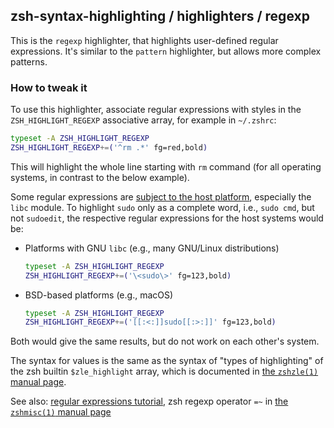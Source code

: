 zsh-syntax-highlighting / highlighters / regexp
------------------------------------------------

This is the `regexp` highlighter, that highlights user-defined regular
expressions. It's similar to the `pattern` highlighter, but allows more complex
patterns.

### How to tweak it

To use this highlighter, associate regular expressions with styles in the
`ZSH_HIGHLIGHT_REGEXP` associative array, for example in `~/.zshrc`:

```zsh
typeset -A ZSH_HIGHLIGHT_REGEXP
ZSH_HIGHLIGHT_REGEXP+=('^rm .*' fg=red,bold)
```

This will highlight the whole line starting with `rm` command (for all
operating systems, in contrast to the below example).

Some regular expressions are [subject to the host platform][MAN_ZSH_REGEX], 
especially the `libc` module. To highlight `sudo` only as a complete word, i.e., 
`sudo cmd`, but not `sudoedit`, the respective regular expressions for the host
systems would be:

* Platforms with GNU `libc` (e.g., many GNU/Linux distributions)

  ```zsh
  typeset -A ZSH_HIGHLIGHT_REGEXP
  ZSH_HIGHLIGHT_REGEXP+=('\<sudo\>' fg=123,bold)
  ```

* BSD-based platforms (e.g., macOS)

  ```zsh
  typeset -A ZSH_HIGHLIGHT_REGEXP
  ZSH_HIGHLIGHT_REGEXP+=('[[:<:]]sudo[[:>:]]' fg=123,bold)
  ```

Both would give the same results, but do not work on each other's system.

The syntax for values is the same as the syntax of "types of highlighting" of
the zsh builtin `$zle_highlight` array, which is documented in [the `zshzle(1)`
manual page][zshzle-Character-Highlighting].

See also: [regular expressions tutorial][perlretut], zsh regexp operator `=~`
in [the `zshmisc(1)` manual page][zshmisc-Conditional-Expressions]

[MAN_ZSH_REGEX]: http://zsh.sourceforge.net/Doc/Release/Zsh-Modules.html#The-zsh_002fregex-Module
[zshzle-Character-Highlighting]: http://zsh.sourceforge.net/Doc/Release/Zsh-Line-Editor.html#Character-Highlighting
[perlretut]: http://perldoc.perl.org/perlretut.html
[zshmisc-Conditional-Expressions]: http://zsh.sourceforge.net/Doc/Release/Conditional-Expressions.html#Conditional-Expressions
